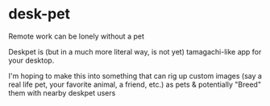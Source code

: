 # desk-pet
Remote work can be lonely without a pet

Deskpet is (but in a much more literal way, is not yet) tamagachi-like app for your desktop. 

I'm hoping to make this into something that can rig up custom images (say a real life pet, your favorite animal, a friend, etc.) as pets & potentially "Breed" them with nearby deskpet users
